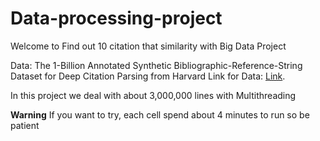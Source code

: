 # Data-processing-project

Welcome to Find out 10 citation that similarity with Big Data Project

Data: The 1-Billion Annotated Synthetic Bibliographic-Reference-String Dataset for Deep Citation Parsing from Harvard
Link for Data: [Link](https://dataverse.harvard.edu/dataset.xhtml;jsessionid=ae466a9818ebce8dae3ccfeb17b0?persistentId=doi:10.7910/DVN/LXQXAO&version=&q=&fileTypeGroupFacet=&fileAccess=Public&fileSortField=name&fileSortOrder=desc).


In this project we deal with about 3,000,000 lines with Multithreading 

**Warning** If you want to try, each cell spend about 4 minutes to run so be patient
